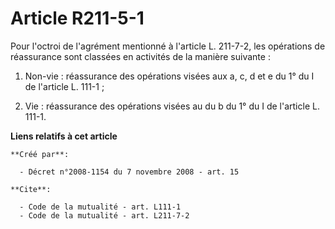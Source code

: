 # Article R211-5-1

Pour l'octroi de l'agrément mentionné à l'article L. 211-7-2, les opérations de réassurance sont classées en activités de la
manière suivante : 

1. Non-vie : réassurance des opérations visées aux a, c, d et e du 1° du I de l'article L. 111-1 ; 

2. Vie : réassurance des opérations visées au du b du 1° du I de l'article L. 111-1.

**Liens relatifs à cet article**

	**Créé par**:

	  - Décret n°2008-1154 du 7 novembre 2008 - art. 15

	**Cite**:

	  - Code de la mutualité - art. L111-1
	  - Code de la mutualité - art. L211-7-2
